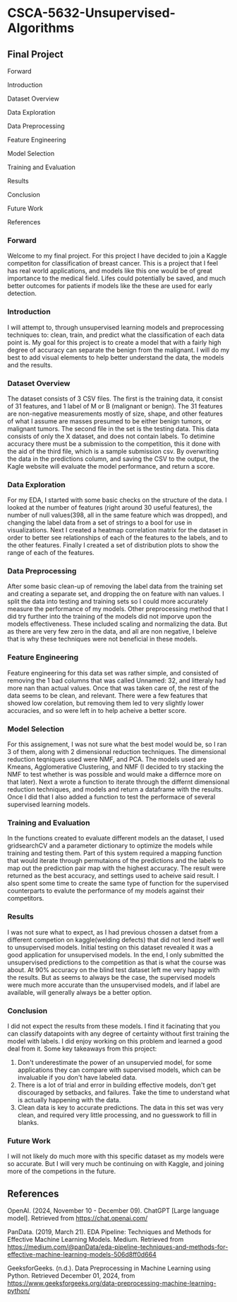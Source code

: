 # CSCA-5632-Unsupervised-Algorithms
## Final Project

Forward

Introduction

Dataset Overview

Data Exploration

Data Preprocessing

Feature Engineering

Model Selection

Training and Evaluation

Results

Conclusion

Future Work

References


### Forward
Welcome to my final project. For this project I have decided to join a Kaggle competiton for classification of breast cancer. This is a project that I feel has real world
applications, and models like this one would be of great importance to the medical field. Lifes could potentially be saved, and much better outcomes for patients if models
like the these are used for early detection.   

### Introduction
I will attempt to, through unsupervised learning models and preprocessing techniques to: clean, train, and predict what the classification of each data point is. My goal
for this project is to create a model that with a fairly high degree of accuracy can separate the benign from the malignant. I will do my best to add visual elements to
help better understand the data, the models and the results.

### Dataset Overview
The dataset consists of 3 CSV files. The first is the training data, it consist of 31 features, and 1 label of M or B (malignant or benign). The 31 features are non-negative
measurements mostly of size, shape, and other features of what I assume are masses presumed to be either benign tumors, or malignant tumors.  The second file in the set is
the testing data. This data consists of only the X dataset, and does not contain labels. To detimine accuracy there must be a submission to the competition, this it done with
the aid of the third file, which is a sample submission csv. By overwriting the data in the predictions column, and saving the CSV to the output, the Kagle website will
evaluate the model performance, and return a score.   

### Data Exploration
For my EDA, I started with some basic checks on the structure of the data. I looked at the number of features (right around 30 useful features), the number of null values(398,
all in the same feature which was dropped), and changing the label data from a set of strings to a bool for use in visualizations. Next I created a heatmap
correlation matrix for the dataset in order to better see relationships of each of the features to the labels, and to the other features. Finally I created a set of
distribution plots to show the range of each of the features.

### Data Preprocessing
After some basic clean-up of removing the label data from the training set and creating a separate set, and dropping the on feature with nan values. I split the data into
testing and training sets so I could more accurately measure the performance of my models. Other preprocessing method that I did try further into the training of the models
did not imporve upon the models effectiveness. These included scaling and normalizing the data. But as there are very few zero in the data, and all are non negative, I beleive
that is why these techniques were not beneficial in these models. 

### Feature Engineering
Feature engineering for this data set was rather simple, and consisted of removing the 1 bad columns that was called Unnamed: 32, and litteraly had more nan than actual
values. Once that was taken care of, the rest of the data seems to be clean, and relevant. There were a few features that showed low corelation, but removing them led to very
slightly lower accuracies, and so were left in to help acheive a better score. 

### Model Selection
For this assignement, I was not sure what the best model would be, so I ran 3 of them, along with 2 dimensional reduction techniques. The dimensional reduction teqniques used
were NMF, and PCA. The models used are Kmeans, Agglomerative Clustering, and NMF (I decided to try stacking the NMF to test whether is was possible and would make a differnce
more on that later). Next a wrote a function to iterate through the differnt dimensional reduction techniques, and models and return a dataframe with the results. Once I did
that I also added a function to test the performace of several supervised learning models. 

### Training and Evaluation
In the functions created to evaluate different models an the dataset, I used gridsearchCV and a parameter dictionary to optimize the models while training and testing them.
Part of this system required a mapping function that would iterate through permutaions of the predictions and the labels to map out the prediction pair map with the highest
accuracy. The result were returned as the best accuracy, and settings used to acheive said result. I also spent some time to create the same type of function for the
supervised counterparts to evalute the performance of my models against their competitors.

### Results
I was not sure what to expect, as I had previous chossen a datset from a different competion on kaggle(welding defects) that did not lend itself well to unsupervised models.
Initial testing on this dataset revealed it was a good application for unsupervised models. In the end, I only submitted the unsupervised predictions to the competition as that
is what the course was about. At 90% accuracy on the blind test dataset left me very happy with the results. But as seems to always be the case, the supervised models were much
more accurate than the unsupervised models, and if label are available, will generally always be a better option. 

### Conclusion
I did not expect the results from these models. I find it facinating that you can classify datapoints with any degree of certainty without first training the model with labels.
I did enjoy working on this problem and learned a good deal from it.
Some key takeaways from this project:
1. Don't underestimate the power of an unsupervied model, for some applications they can compare with supervised models, which can be invaluable if you don't have labeled data.
2. There is a lot of trial and error in building effective models, don't get discouraged by setbacks, and failures. Take the time to understand what is actually happening with
the data.
3. Clean data is key to accurate predictions. The data in this set was very clean, and required very little processing, and no guesswork to fill in blanks.  

### Future Work
I will not likely do much more with this specific dataset as my models were so accurate. But I will very much be continuing on with Kaggle, and joining more of the competions
in the future.

## References

OpenAI. (2024, November 10 - December 09). ChatGPT [Large language model]. Retrieved from https://chat.openai.com/

PanData. (2019, March 21). EDA Pipeline: Techniques and Methods for Effective Machine Learning Models. Medium. Retrieved from https://medium.com/@panData/eda-pipeline-techniques-and-methods-for-effective-machine-learning-models-506d8ff0d664

GeeksforGeeks. (n.d.). Data Preprocessing in Machine Learning using Python. Retrieved December 01, 2024, from https://www.geeksforgeeks.org/data-preprocessing-machine-learning-python/

